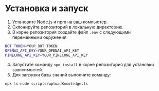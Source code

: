 # Установка и запуск

1. Установите Node.js и npm на ваш компьютер.
2. Склонируйте репозиторий в локальную директорию.
3. В корне репозитория создайте файл `.env` с следующими переменными окружения:

```bash
BOT_TOKEN=YOUR_BOT_TOKEN
OPENAI_API_KEY=YOUR_OPENAI_API_KEY
PINECONE_API_KEY=YOUR_PINECONE_API_KEY
```

4. Запустите команду `npm install` в корне репозитория для установки зависимостей.
5. Для загрузки базы знаний выполните команду:

```bash
npx ts-node scripts/uploadKnowledge.ts
```
